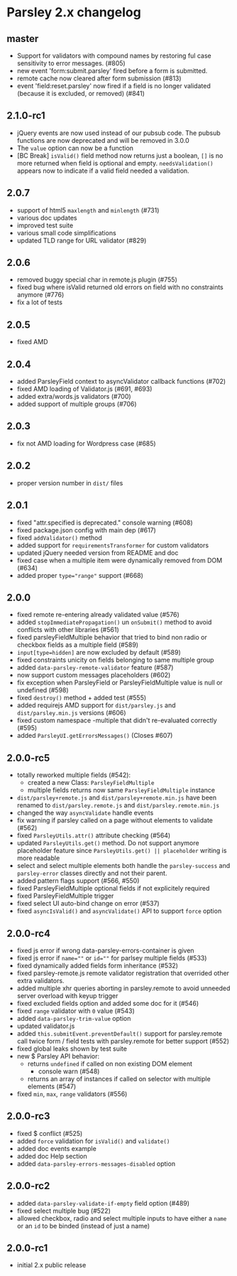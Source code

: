 # Parsley 2.x changelog

## master

- Support for validators with compound names by restoring ful case sensitivity
  to error messages. (#805)
- new event 'form:submit.parsley' fired before a form is submitted.
- remote cache now cleared after form submission (#813)
- event 'field:reset.parsley' now fired if a field is no longer validated (because it is excluded, or removed) (#841)

## 2.1.0-rc1

- jQuery events are now used instead of our pubsub code.
The pubsub functions are now deprecated and will be removed in 3.0.0
- The `value` option can now be a function
- [BC Break] `isValid()` field method now returns just a boolean, `[]` is no
more returned when field is optional and empty. `needsValidation()` appears
now to indicate if a valid field needed a validation.

## 2.0.7

- support of html5 `maxlength` and `minlength` (#731)
- various doc updates
- improved test suite
- various small code simplifications
- updated TLD range for URL validator (#829)

## 2.0.6

- removed buggy special char in remote.js plugin (#755)
- fixed bug where isValid returned old errors on field with no constraints
  anymore (#776)
- fix a lot of tests

## 2.0.5

  - fixed AMD

## 2.0.4

  - added ParsleyField context to asyncValidator callback functions (#702)
  - fixed AMD loading of Validator.js (#691, #693)
  - added extra/words.js validators (#700)
  - added support of multiple groups (#706)

## 2.0.3

  - fix not AMD loading for Wordpress case (#685)

## 2.0.2

  - proper version number in `dist/` files

## 2.0.1

  - fixed "attr.specified is deprecated." console warning (#608)
  - fixed package.json config with main dep (#617)
  - fixed `addValidator()` method
  - added support for `requirementsTransformer` for custom validators
  - updated jQuery needed version from README and doc
  - fixed case when a multiple item were dynamically removed from DOM (#634)
  - added proper `type="range"` support (#668)

## 2.0.0

  - fixed remote re-entering already validated value (#576)
  - added `stopImmediatePropagation()` un `onSubmit()` method to avoid conflicts
    with other libraries (#561)
  - fixed parsleyFieldMultiple behavior that tried to bind non radio or checkbox
    fields as a multiple field (#589)
  - `input[type=hidden]` are now excluded by default (#589)
  - fixed constraints unicity on fields belonging to same multiple group
  - added `data-parsley-remote-validator` feature (#587)
  - now support custom messages placeholders (#602)
  - fix exception when ParsleyField or ParsleyFieldMultiple value is null or
    undefined (#598)
  - fixed `destroy()` method + added test (#555)
  - added requirejs AMD support for `dist/parsley.js` and `dist/parsley.min.js`
    versions (#606)
  - fixed custom namespace -multiple that didn't re-evaluated correctly (#595)
  - added `ParsleyUI.getErrorsMessages()` (Closes #607)

## 2.0.0-rc5

  - totally reworked multiple fields (#542):
    - created a new Class: `ParsleyFieldMultiple`
    - multiple fields returns now same `ParsleyFieldMultiple` instance
  - `dist/parsley+remote.js` and `dist/parsley+remote.min.js` have been renamed
    to `dist/parsley.remote.js` and `dist/parsley.remote.min.js`
  - changed the way `asyncValidate` handle events
  - fix warning if parsley called on a page without elements to validate (#562)
  - fixed `ParsleyUtils.attr()` attribute checking (#564)
  - updated `ParsleyUtils.get()` method. Do not support anymore placeholder
    feature since `ParsleyUtils.get() || placeholder` writing is more readable
  - select and select multiple elements both handle the `parsley-success` and
    `parsley-error` classes directly and not their parent.
  - added pattern flags support (#566, #550)
  - fixed ParsleyFieldMultiple optional fields if not explicitely required
  - fixed ParsleyFieldMultiple trigger
  - fixed select UI auto-bind change on error (#537)
  - fixed `asyncIsValid()` and `asyncValidate()` API to support `force` option

## 2.0.0-rc4

  - fixed js error if wrong data-parsley-errors-container is given
  - fixed js error if `name=""` or `id=""` for parlsey multiple fields (#533)
  - fixed dynamically added fields form inheritance (#532)
  - fixed parsley-remote.js remote validator registration that overrided
    other extra validators.
  - added multiple xhr queries aborting in parsley.remote to avoid unneeded
    server overload with keyup trigger
  - fixed excluded fields option and added some doc for it (#546)
  - fixed `range` validator with `0` value (#543)
  - added `data-parsley-trim-value` option
  - updated validator.js
  - added `this.submitEvent.preventDefault()` support for parsley.remote
    call twice form / field tests with parsley.remote for better support (#552)
  - fixed global leaks shown by test suite
  - new $ Parsley API behavior:
    - returns `undefined` if called on non existing DOM element
      + console warn (#548)
    - returns an array of instances if called on selector with multiple
      elements (#547)
  - fixed `min`, `max`, `range` validators (#556)

## 2.0.0-rc3

  - fixed $ conflict (#525)
  - added `force` validation for `isValid()` and `validate()`
  - added doc events example
  - added doc Help section
  - added `data-parsley-errors-messages-disabled` option

## 2.0.0-rc2

  - added `data-parsley-validate-if-empty` field option (#489)
  - fixed select multiple bug (#522)
  - allowed checkbox, radio and select multiple inputs to have either a `name`
    or an `id` to be binded (instead of just a name)

## 2.0.0-rc1

  - initial 2.x public release
